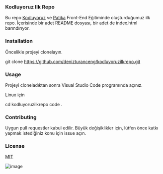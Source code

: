 ### Kodluyoruz Ilk Repo
Bu repo [Kodluyoruz](httpswww.kodluyoruz.org) ve [Patika](httpswww.patika.devtr) Front-End Eğitiminde oluşturduğumuz ilk repo. İçerisinde bir adet README dosyası, bir adet de index.html barındırıyor.

### Installation
Öncelikle projeyi clonelayın.

git clone  https://github.com/denizturanceng/kodluyoruzilkrepo.git
### Usage
Projeyi cloneladıktan sonra Visual Studio Code programında açınız.

Linux için

cd kodluyoruzilkrepo
code .
### Contributing
Uygun pull requestler kabul edilir. Büyük değişiklikler için, lütfen önce katkı yapmak istediğiniz konu için issue açın.

### License
[MIT](httpschoosealicense.comlicensesmit)

![image](https://camo.githubusercontent.com/29e9bbcb9ee17b418dd900b2a87b4325c1e4a231dfdc04fd8c23687f91a22958/68747470733a2f2f676c6f62616c2d75706c6f6164732e776562666c6f772e636f6d2f3630393765306563613165383735353764613033316665662f3630393835396131393161626535643634623137666564335f506174696b612532306c6f676f2e706e67)
